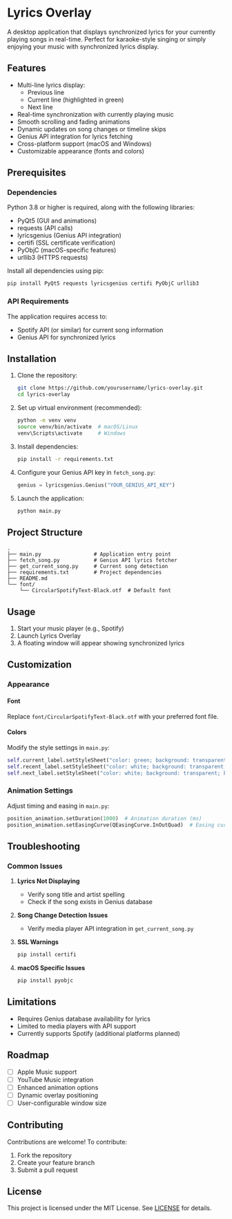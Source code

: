 # Lyrics Overlay

A desktop application that displays synchronized lyrics for your currently playing songs in real-time. Perfect for karaoke-style singing or simply enjoying your music with synchronized lyrics display.

## Features

- Multi-line lyrics display:
  - Previous line
  - Current line (highlighted in green)
  - Next line
- Real-time synchronization with currently playing music
- Smooth scrolling and fading animations
- Dynamic updates on song changes or timeline skips
- Genius API integration for lyrics fetching
- Cross-platform support (macOS and Windows)
- Customizable appearance (fonts and colors)

## Prerequisites

### Dependencies

Python 3.8 or higher is required, along with the following libraries:

- PyQt5 (GUI and animations)
- requests (API calls)
- lyricsgenius (Genius API integration)
- certifi (SSL certificate verification)
- PyObjC (macOS-specific features)
- urllib3 (HTTPS requests)

Install all dependencies using pip:

```bash
pip install PyQt5 requests lyricsgenius certifi PyObjC urllib3
```

### API Requirements

The application requires access to:
- Spotify API (or similar) for current song information
- Genius API for synchronized lyrics

## Installation

1. Clone the repository:
   ```bash
   git clone https://github.com/yourusername/lyrics-overlay.git
   cd lyrics-overlay
   ```

2. Set up virtual environment (recommended):
   ```bash
   python -m venv venv
   source venv/bin/activate  # macOS/Linux
   venv\Scripts\activate     # Windows
   ```

3. Install dependencies:
   ```bash
   pip install -r requirements.txt
   ```

4. Configure your Genius API key in `fetch_song.py`:
   ```python
   genius = lyricsgenius.Genius("YOUR_GENIUS_API_KEY")
   ```

5. Launch the application:
   ```bash
   python main.py
   ```

## Project Structure

```
.
├── main.py                 # Application entry point
├── fetch_song.py           # Genius API lyrics fetcher
├── get_current_song.py     # Current song detection
├── requirements.txt        # Project dependencies
├── README.md              
└── font/
    └── CircularSpotifyText-Black.otf  # Default font
```

## Usage

1. Start your music player (e.g., Spotify)
2. Launch Lyrics Overlay
3. A floating window will appear showing synchronized lyrics

## Customization

### Appearance

#### Font
Replace `font/CircularSpotifyText-Black.otf` with your preferred font file.

#### Colors
Modify the style settings in `main.py`:

```python
self.current_label.setStyleSheet("color: green; background: transparent; border: none;")
self.recent_label.setStyleSheet("color: white; background: transparent; border: none;")
self.next_label.setStyleSheet("color: white; background: transparent; border: none;")
```

### Animation Settings

Adjust timing and easing in `main.py`:

```python
position_animation.setDuration(1000)  # Animation duration (ms)
position_animation.setEasingCurve(QEasingCurve.InOutQuad)  # Easing curve
```

## Troubleshooting

### Common Issues

1. **Lyrics Not Displaying**
   - Verify song title and artist spelling
   - Check if the song exists in Genius database

2. **Song Change Detection Issues**
   - Verify media player API integration in `get_current_song.py`

3. **SSL Warnings**
   ```bash
   pip install certifi
   ```

4. **macOS Specific Issues**
   ```bash
   pip install pyobjc
   ```

## Limitations

- Requires Genius database availability for lyrics
- Limited to media players with API support
- Currently supports Spotify (additional platforms planned)

## Roadmap

- [ ] Apple Music support
- [ ] YouTube Music integration
- [ ] Enhanced animation options
- [ ] Dynamic overlay positioning
- [ ] User-configurable window size

## Contributing

Contributions are welcome! To contribute:

1. Fork the repository
2. Create your feature branch
3. Submit a pull request

## License

This project is licensed under the MIT License. See [LICENSE](LICENSE) for details.
